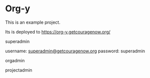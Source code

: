 # Org-y

This is an example project.

Its is deployed to https://org-y.getcouragenow.org/

superadmin

username: superadmin@getcouragenow.org
password: superadmin

orgadmin

projectadmin

